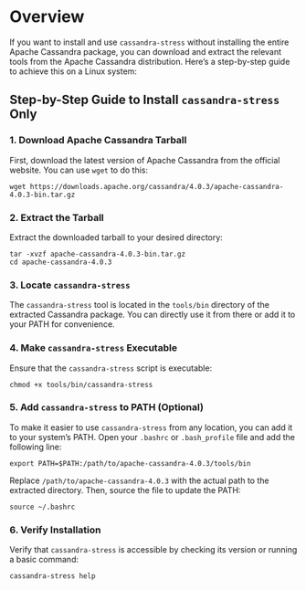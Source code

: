 # Overview

If you want to install and use `cassandra-stress` without installing the entire Apache Cassandra package, you can download and extract the relevant tools from the Apache Cassandra distribution. Here’s a step-by-step guide to achieve this on a Linux system:

## Step-by-Step Guide to Install `cassandra-stress` Only

### 1. Download Apache Cassandra Tarball

First, download the latest version of Apache Cassandra from the official website. You can use `wget` to do this:

```shell
wget https://downloads.apache.org/cassandra/4.0.3/apache-cassandra-4.0.3-bin.tar.gz
```

### 2. Extract the Tarball

Extract the downloaded tarball to your desired directory:

```shell
tar -xvzf apache-cassandra-4.0.3-bin.tar.gz
cd apache-cassandra-4.0.3
```

### 3. Locate `cassandra-stress`

The `cassandra-stress` tool is located in the `tools/bin` directory of the extracted Cassandra package. You can directly use it from there or add it to your PATH for convenience.

### 4. Make `cassandra-stress` Executable

Ensure that the `cassandra-stress` script is executable:

```shell
chmod +x tools/bin/cassandra-stress
```

### 5. Add `cassandra-stress` to PATH (Optional)

To make it easier to use `cassandra-stress` from any location, you can add it to your system’s PATH. Open your `.bashrc` or `.bash_profile` file and add the following line:

```shell
export PATH=$PATH:/path/to/apache-cassandra-4.0.3/tools/bin
```

Replace `/path/to/apache-cassandra-4.0.3` with the actual path to the extracted directory. Then, source the file to update the PATH:

```shell
source ~/.bashrc
```

### 6. Verify Installation

Verify that `cassandra-stress` is accessible by checking its version or running a basic command:

```shell
cassandra-stress help
```
